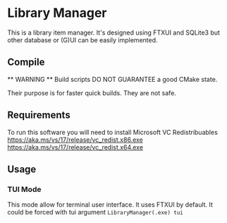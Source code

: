 # Library Manager
This is a library item manager.
It's designed using FTXUI and SQLite3 but other database or (G)UI can be easily implemented.

## Compile
** WARNING ** Build scripts DO NOT GUARANTEE a good CMake state.

Their purpose is for faster quick builds. They are not safe.


## Requirements
To run this software you will need to install Microsoft VC Redistribuables
https://aka.ms/vs/17/release/vc_redist.x86.exe
https://aka.ms/vs/17/release/vc_redist.x64.exe

## Usage
<!-- ### GUI Mode
This is the default mode when implemented. -->

### TUI Mode
This mode allow for terminal user interface. It uses FTXUI by default.
It could be forced with tui argument ``LibraryManager(.exe) tui``

<!-- ### CLI Mode
This mode avoid any user interface by running only through cli.
Run the program with cli argument ``LibraryManager(.exe) cli`` -->